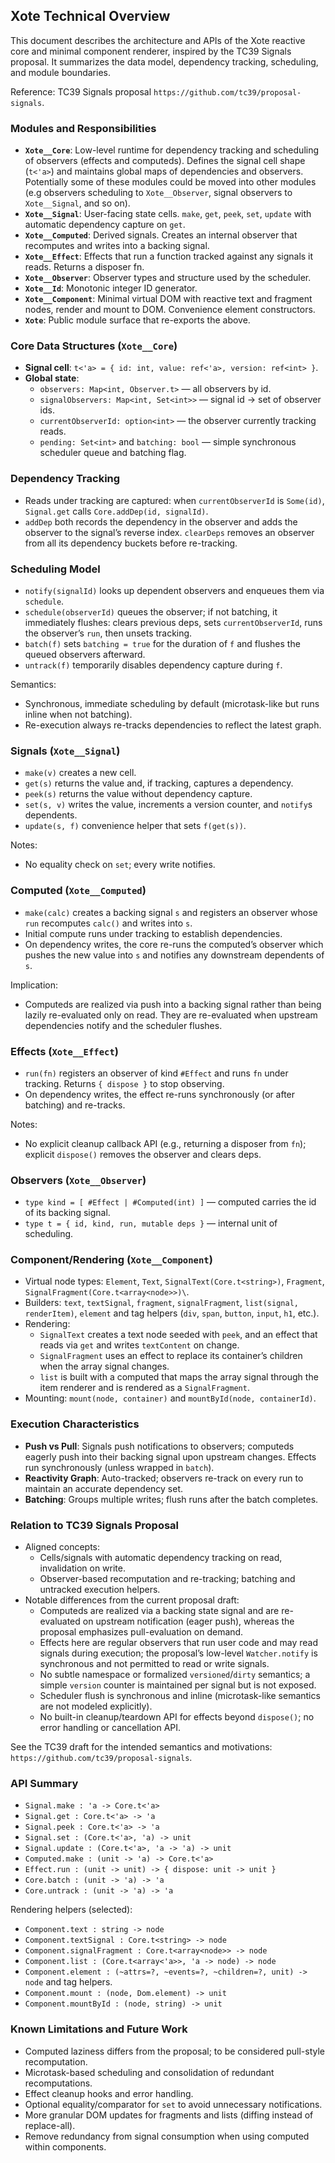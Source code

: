 ## Xote Technical Overview

This document describes the architecture and APIs of the Xote reactive core and minimal component renderer, inspired by the TC39 Signals proposal. It summarizes the data model, dependency tracking, scheduling, and module boundaries.

Reference: TC39 Signals proposal `https://github.com/tc39/proposal-signals`.

### Modules and Responsibilities

- **`Xote__Core`**: Low-level runtime for dependency tracking and scheduling of observers (effects and computeds). Defines the signal cell shape (`t<'a>`) and maintains global maps of dependencies and observers. Potentially some of these modules could be moved into other modules (e.g observers scheduling to `Xote__Observer`, signal observers to `Xote__Signal`, and so on).
- **`Xote__Signal`**: User-facing state cells. `make`, `get`, `peek`, `set`, `update` with automatic dependency capture on `get`.
- **`Xote__Computed`**: Derived signals. Creates an internal observer that recomputes and writes into a backing signal.
- **`Xote__Effect`**: Effects that run a function tracked against any signals it reads. Returns a disposer fn.
- **`Xote__Observer`**: Observer types and structure used by the scheduler.
- **`Xote__Id`**: Monotonic integer ID generator.
- **`Xote__Component`**: Minimal virtual DOM with reactive text and fragment nodes, render and mount to DOM. Convenience element constructors.
- **`Xote`**: Public module surface that re-exports the above.

### Core Data Structures (`Xote__Core`)

- **Signal cell**: `t<'a> = { id: int, value: ref<'a>, version: ref<int> }`.
- **Global state**:
  - `observers: Map<int, Observer.t>` — all observers by id.
  - `signalObservers: Map<int, Set<int>>` — signal id -> set of observer ids.
  - `currentObserverId: option<int>` — the observer currently tracking reads.
  - `pending: Set<int>` and `batching: bool` — simple synchronous scheduler queue and batching flag.

### Dependency Tracking

- Reads under tracking are captured: when `currentObserverId` is `Some(id)`, `Signal.get` calls `Core.addDep(id, signalId)`.
- `addDep` both records the dependency in the observer and adds the observer to the signal’s reverse index. `clearDeps` removes an observer from all its dependency buckets before re-tracking.

### Scheduling Model

- `notify(signalId)` looks up dependent observers and enqueues them via `schedule`.
- `schedule(observerId)` queues the observer; if not batching, it immediately flushes: clears previous deps, sets `currentObserverId`, runs the observer’s `run`, then unsets tracking.
- `batch(f)` sets `batching = true` for the duration of `f` and flushes the queued observers afterward.
- `untrack(f)` temporarily disables dependency capture during `f`.

Semantics:

- Synchronous, immediate scheduling by default (microtask-like but runs inline when not batching).
- Re-execution always re-tracks dependencies to reflect the latest graph.

### Signals (`Xote__Signal`)

- `make(v)` creates a new cell.
- `get(s)` returns the value and, if tracking, captures a dependency.
- `peek(s)` returns the value without dependency capture.
- `set(s, v)` writes the value, increments a version counter, and `notify`s dependents.
- `update(s, f)` convenience helper that sets `f(get(s))`.

Notes:

- No equality check on `set`; every write notifies.

### Computed (`Xote__Computed`)

- `make(calc)` creates a backing signal `s` and registers an observer whose `run` recomputes `calc()` and writes into `s`.
- Initial compute runs under tracking to establish dependencies.
- On dependency writes, the core re-runs the computed’s observer which pushes the new value into `s` and notifies any downstream dependents of `s`.

Implication:

- Computeds are realized via push into a backing signal rather than being lazily re-evaluated only on read. They are re-evaluated when upstream dependencies notify and the scheduler flushes.

### Effects (`Xote__Effect`)

- `run(fn)` registers an observer of kind `#Effect` and runs `fn` under tracking. Returns `{ dispose }` to stop observing.
- On dependency writes, the effect re-runs synchronously (or after batching) and re-tracks.

Notes:

- No explicit cleanup callback API (e.g., returning a disposer from `fn`); explicit `dispose()` removes the observer and clears deps.

### Observers (`Xote__Observer`)

- `type kind = [ #Effect | #Computed(int) ]` — computed carries the id of its backing signal.
- `type t = { id, kind, run, mutable deps }` — internal unit of scheduling.

### Component/Rendering (`Xote__Component`)

- Virtual node types: `Element`, `Text`, `SignalText(Core.t<string>)`, `Fragment`, `SignalFragment(Core.t<array<node>>)\`.
- Builders: `text`, `textSignal`, `fragment`, `signalFragment`, `list(signal, renderItem)`, `element` and tag helpers (`div`, `span`, `button`, `input`, `h1`, etc.).
- Rendering:
  - `SignalText` creates a text node seeded with `peek`, and an effect that reads via `get` and writes `textContent` on change.
  - `SignalFragment` uses an effect to replace its container’s children when the array signal changes.
  - `list` is built with a computed that maps the array signal through the item renderer and is rendered as a `SignalFragment`.
- Mounting: `mount(node, container)` and `mountById(node, containerId)`.

### Execution Characteristics

- **Push vs Pull**: Signals push notifications to observers; computeds eagerly push into their backing signal upon upstream changes. Effects run synchronously (unless wrapped in `batch`).
- **Reactivity Graph**: Auto-tracked; observers re-track on every run to maintain an accurate dependency set.
- **Batching**: Groups multiple writes; flush runs after the batch completes.

### Relation to TC39 Signals Proposal

- Aligned concepts:
  - Cells/signals with automatic dependency tracking on read, invalidation on write.
  - Observer-based recomputation and re-tracking; batching and untracked execution helpers.
- Notable differences from the current proposal draft:
  - Computeds are realized via a backing state signal and are re-evaluated on upstream notification (eager push), whereas the proposal emphasizes pull-evaluation on demand.
  - Effects here are regular observers that run user code and may read signals during execution; the proposal’s low-level `Watcher.notify` is synchronous and not permitted to read or write signals.
  - No subtle namespace or formalized `versioned`/`dirty` semantics; a simple `version` counter is maintained per signal but is not exposed.
  - Scheduler flush is synchronous and inline (microtask-like semantics are not modeled explicitly).
  - No built-in cleanup/teardown API for effects beyond `dispose()`; no error handling or cancellation API.

See the TC39 draft for the intended semantics and motivations: `https://github.com/tc39/proposal-signals`.

### API Summary

- `Signal.make : 'a -> Core.t<'a>`
- `Signal.get : Core.t<'a> -> 'a`
- `Signal.peek : Core.t<'a> -> 'a`
- `Signal.set : (Core.t<'a>, 'a) -> unit`
- `Signal.update : (Core.t<'a>, 'a -> 'a) -> unit`
- `Computed.make : (unit -> 'a) -> Core.t<'a>`
- `Effect.run : (unit -> unit) -> { dispose: unit -> unit }`
- `Core.batch : (unit -> 'a) -> 'a`
- `Core.untrack : (unit -> 'a) -> 'a`

Rendering helpers (selected):

- `Component.text : string -> node`
- `Component.textSignal : Core.t<string> -> node`
- `Component.signalFragment : Core.t<array<node>> -> node`
- `Component.list : (Core.t<array<'a>>, 'a -> node) -> node`
- `Component.element : (~attrs=?, ~events=?, ~children=?, unit) -> node` and tag helpers.
- `Component.mount : (node, Dom.element) -> unit`
- `Component.mountById : (node, string) -> unit`

### Known Limitations and Future Work

- Computed laziness differs from the proposal; to be considered pull-style recomputation.
- Microtask-based scheduling and consolidation of redundant recomputations.
- Effect cleanup hooks and error handling.
- Optional equality/comparator for `set` to avoid unnecessary notifications.
- More granular DOM updates for fragments and lists (diffing instead of replace-all).
- Remove redundancy from signal consumption when using computed within components.
